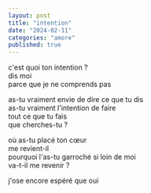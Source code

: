```yaml
---
layout: post
title: "intention"
date: "2024-02-11"
categories: "amore"
published: true
---
```


c'est quoi ton intention ?  
dis moi  
parce que je ne comprends pas  

as-tu vraiment envie de dire ce que tu dis  
as-tu vraiment l'intention de faire  
tout ce que tu fais  
que cherches-tu ?  

où as-tu placé ton cœur  
me revient-il  
pourquoi l'as-tu garroché si loin de moi  
va-t-il me revenir ?

j'ose encore espéré que oui  
